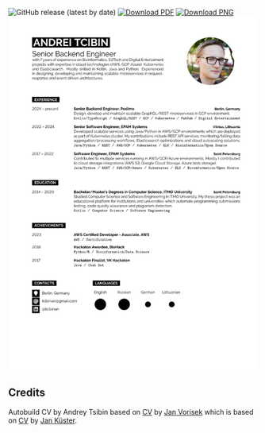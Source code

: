 ![GitHub release (latest by date)](https://img.shields.io/github/v/release/tcibinan/CV?style=for-the-badge) 
[![Download PDF](https://img.shields.io/badge/download-PDF-green.svg?style=for-the-badge)](https://github.com/tcibinan/CV/raw/gh-pages/cv.pdf)
[![Download PNG](https://img.shields.io/badge/download-PNG-green.svg?style=for-the-badge)](https://github.com/tcibinan/CV/raw/gh-pages/cv.png)
![CV preview](https://github.com/tcibinan/CV/raw/gh-pages/cv.png)

## Credits

Autobuild CV by Andrey Tsibin 
based on [CV](https://github.com/janvorisek/minimal-latex-cv) 
by [Jan Vorisek](https://github.com/janvorisek) 
which is based on [CV](https://github.com/jankapunkt/latexcv) 
by [Jan Küster](https://github.com/jankapunkt).
